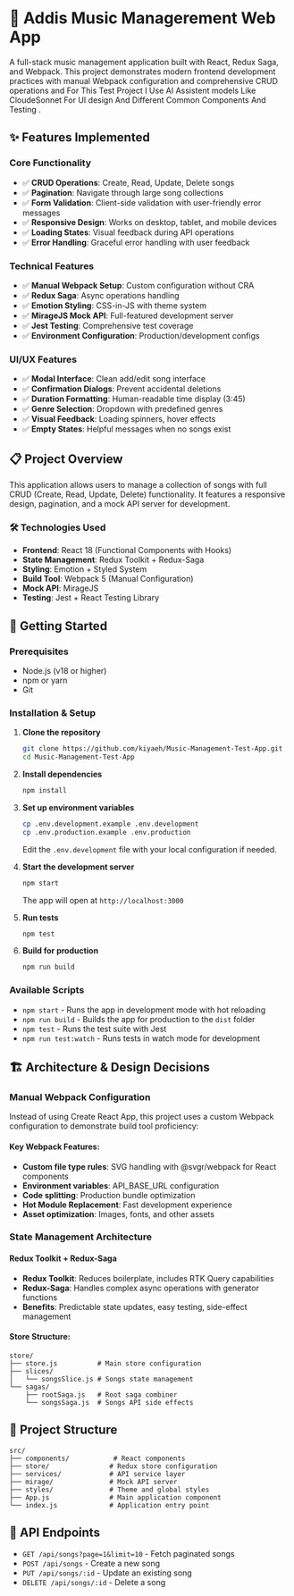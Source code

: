 # 🎵 Addis Music Managerement Web App

A full-stack music management application built with React, Redux Saga, and Webpack. This project demonstrates modern frontend development practices with manual Webpack configuration and comprehensive CRUD operations and For This Test Project I Use AI Assistent models Like CloudeSonnet For UI design And Different Common Components And Testing .

## ✨ Features Implemented

### Core Functionality
- ✅ **CRUD Operations**: Create, Read, Update, Delete songs
- ✅ **Pagination**: Navigate through large song collections
- ✅ **Form Validation**: Client-side validation with user-friendly error messages
- ✅ **Responsive Design**: Works on desktop, tablet, and mobile devices
- ✅ **Loading States**: Visual feedback during API operations
- ✅ **Error Handling**: Graceful error handling with user feedback

### Technical Features
- ✅ **Manual Webpack Setup**: Custom configuration without CRA
- ✅ **Redux Saga**: Async operations handling
- ✅ **Emotion Styling**: CSS-in-JS with theme system
- ✅ **MirageJS Mock API**: Full-featured development server
- ✅ **Jest Testing**: Comprehensive test coverage
- ✅ **Environment Configuration**: Production/development configs

### UI/UX Features
- ✅ **Modal Interface**: Clean add/edit song interface
- ✅ **Confirmation Dialogs**: Prevent accidental deletions
- ✅ **Duration Formatting**: Human-readable time display (3:45)
- ✅ **Genre Selection**: Dropdown with predefined genres
- ✅ **Visual Feedback**: Loading spinners, hover effects
- ✅ **Empty States**: Helpful messages when no songs exist

## 📋 Project Overview

This application allows users to manage a collection of songs with full CRUD (Create, Read, Update, Delete) functionality. It features a responsive design, pagination, and a mock API server for development.

### 🛠 Technologies Used

- **Frontend**: React 18 (Functional Components with Hooks)
- **State Management**: Redux Toolkit + Redux-Saga
- **Styling**: Emotion + Styled System
- **Build Tool**: Webpack 5 (Manual Configuration)
- **Mock API**: MirageJS
- **Testing**: Jest + React Testing Library

## 🚀 Getting Started

### Prerequisites

- Node.js (v18 or higher)
- npm or yarn
- Git

### Installation & Setup

1. **Clone the repository**
   ```bash
   git clone https://github.com/kiyaeh/Music-Management-Test-App.git
   cd Music-Management-Test-App
   ```

2. **Install dependencies**
   ```bash
   npm install
   ```

3. **Set up environment variables**
   ```bash
   cp .env.development.example .env.development
   cp .env.production.example .env.production
   ```
   Edit the `.env.development` file with your local configuration if needed.

4. **Start the development server**
   ```bash
   npm start
   ```
   The app will open at `http://localhost:3000`

4. **Run tests**
   ```bash
   npm test
   ```

5. **Build for production**
   ```bash
   npm run build
   ```

### Available Scripts

- `npm start` - Runs the app in development mode with hot reloading
- `npm run build` - Builds the app for production to the `dist` folder
- `npm test` - Runs the test suite with Jest
- `npm run test:watch` - Runs tests in watch mode for development

## 🏗 Architecture & Design Decisions

### Manual Webpack Configuration

Instead of using Create React App, this project uses a custom Webpack configuration to demonstrate build tool proficiency:

#### Key Webpack Features:
- **Custom file type rules**: SVG handling with @svgr/webpack for React components
- **Environment variables**: API_BASE_URL configuration
- **Code splitting**: Production bundle optimization
- **Hot Module Replacement**: Fast development experience
- **Asset optimization**: Images, fonts, and other assets



### State Management Architecture

#### Redux Toolkit + Redux-Saga
- **Redux Toolkit**: Reduces boilerplate, includes RTK Query capabilities
- **Redux-Saga**: Handles complex async operations with generator functions
- **Benefits**: Predictable state updates, easy testing, side-effect management

#### Store Structure:
```
store/
├── store.js          # Main store configuration
├── slices/
│   └── songsSlice.js # Songs state management
└── sagas/
    ├── rootSaga.js   # Root saga combiner
    └── songsSaga.js  # Songs API side effects
```

## 📁 Project Structure

```
src/
├── components/           # React components
├── store/               # Redux store configuration
├── services/            # API service layer
├── mirage/              # Mock API server
├── styles/              # Theme and global styles
├── App.js               # Main application component
└── index.js             # Application entry point
```

## 📝 API Endpoints

- `GET /api/songs?page=1&limit=10` - Fetch paginated songs
- `POST /api/songs` - Create a new song
- `PUT /api/songs/:id` - Update an existing song
- `DELETE /api/songs/:id` - Delete a song



